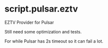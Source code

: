 script.pulsar.eztv
==================

EZTV Provider for Pulsar

Still need some optimization and tests.

For while Pulsar has 2s timeout so it can fail a lot.
